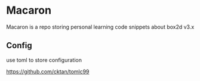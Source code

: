 # Macaron 
Macaron is a repo storing personal learning code snippets about box2d v3.x

## Config

use toml to store configuration

https://github.com/cktan/tomlc99
